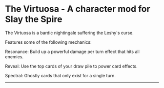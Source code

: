 # The Virtuosa - A character mod for Slay the Spire 
The
Virtuosa is a bardic nightingale suffering the Leshy's curse.

Features some of the following mechanics:

Resonance: Build up a powerful damage per turn effect that hits all enemies.

Reveal: Use the top cards of your draw pile to power card effects.

Spectral: Ghostly cards that only exist for a single turn.

---
